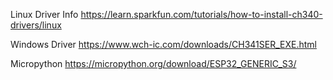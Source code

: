 Linux Driver Info
https://learn.sparkfun.com/tutorials/how-to-install-ch340-drivers/linux

Windows Driver
https://www.wch-ic.com/downloads/CH341SER_EXE.html

Micropython
https://micropython.org/download/ESP32_GENERIC_S3/
